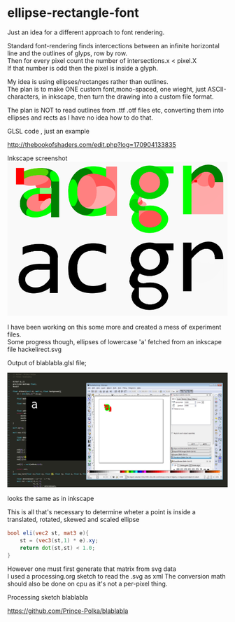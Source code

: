 # ellipse-rectangle-font
Just an idea for a different approach to font rendering.

Standard font-rendering finds intercections between an infinite horizontal line and the outlines of glyps, row by row.  
Then for every pixel count the number of intersections.x < pixel.X  
If that number is odd then the pixel is inside a glyph.  

My idea is using ellipses/rectanges rather than outlines.   
The plan is to make ONE custom font,mono-spaced, one wieght, just ASCII-characters, in inkscape,
then turn the drawing into a custom file format.  

The plan is NOT to read outlines from .ttf .otf files etc, converting them into ellipses and rects as I have no idea how to do that.   
  
GLSL code , just an example
  
http://thebookofshaders.com/edit.php?log=170904133835  
  
Inkscape screenshot  
![example](https://raw.githubusercontent.com/Prince-Polka/ellipse-rect-font/master/ellipse%20rect%20font.png)  

I have been working on this some more and created a mess of experiment files.  
Some progress though, ellipses of lowercase 'a' fetched from an inkscape file hackelirect.svg  

Output of blablabla.glsl file;

![lowercasea](https://raw.githubusercontent.com/Prince-Polka/ellipse-rect-font/master/blabla.png)  

looks the same as in inkscape

This is all that's necessary to determine wheter a point is inside a translated, rotated, skewed and scaled ellipse  
  
```glsl
bool eli(vec2 st, mat3 e){
    st = (vec3(st,1) * e).xy;
    return dot(st,st) < 1.0;
}
```
  
However one must first generate that matrix from svg data  
I used a processing.org sketch to read the .svg as xml 
The conversion math should also be done on cpu as it's not a per-pixel thing.

Processing sketch blablabla

https://github.com/Prince-Polka/blablabla
